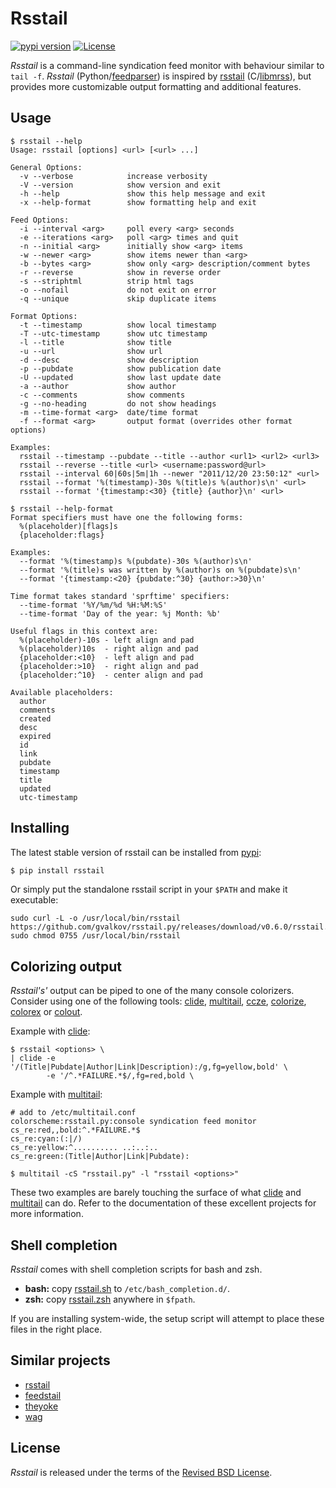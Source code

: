 # Rsstail

<p>
    <a href="https://pypi.python.org/pypi/rsstail"><img alt="pypi version" src="https://img.shields.io/pypi/v/rsstail.svg"></a>
    <a href="https://github.com/gvalkov/rsstail.py/blob/main/LICENSE.txt"><img alt="License" src="https://img.shields.io/pypi/l/rsstail"></a>
</p>


*Rsstail* is a command-line syndication feed monitor with behaviour
similar to `tail -f`. *Rsstail* (Python/[feedparser]) is inspired by
[rsstail] (C/[libmrss]), but provides more customizable output
formatting and additional features.

## Usage

    $ rsstail --help
    Usage: rsstail [options] <url> [<url> ...]

    General Options:
      -v --verbose            increase verbosity
      -V --version            show version and exit
      -h --help               show this help message and exit
      -x --help-format        show formatting help and exit

    Feed Options:
      -i --interval <arg>     poll every <arg> seconds
      -e --iterations <arg>   poll <arg> times and quit
      -n --initial <arg>      initially show <arg> items
      -w --newer <arg>        show items newer than <arg>
      -b --bytes <arg>        show only <arg> description/comment bytes
      -r --reverse            show in reverse order
      -s --striphtml          strip html tags
      -o --nofail             do not exit on error
      -q --unique             skip duplicate items

    Format Options:
      -t --timestamp          show local timestamp
      -T --utc-timestamp      show utc timestamp
      -l --title              show title
      -u --url                show url
      -d --desc               show description
      -p --pubdate            show publication date
      -U --updated            show last update date
      -a --author             show author
      -c --comments           show comments
      -g --no-heading         do not show headings
      -m --time-format <arg>  date/time format
      -f --format <arg>       output format (overrides other format options)

    Examples:
      rsstail --timestamp --pubdate --title --author <url1> <url2> <url3>
      rsstail --reverse --title <url> <username:password@url>
      rsstail --interval 60|60s|5m|1h --newer "2011/12/20 23:50:12" <url>
      rsstail --format '%(timestamp)-30s %(title)s %(author)s\n' <url>
      rsstail --format '{timestamp:<30} {title} {author}\n' <url>

    $ rsstail --help-format
    Format specifiers must have one the following forms:
      %(placeholder)[flags]s
      {placeholder:flags}

    Examples:
      --format '%(timestamp)s %(pubdate)-30s %(author)s\n'
      --format '%(title)s was written by %(author)s on %(pubdate)s\n'
      --format '{timestamp:<20} {pubdate:^30} {author:>30}\n'

    Time format takes standard 'sprftime' specifiers:
      --time-format '%Y/%m/%d %H:%M:%S'
      --time-format 'Day of the year: %j Month: %b'

    Useful flags in this context are:
      %(placeholder)-10s - left align and pad
      %(placeholder)10s  - right align and pad
      {placeholder:<10}  - left align and pad
      {placeholder:>10}  - right align and pad
      {placeholder:^10}  - center align and pad

    Available placeholders:
      author
      comments
      created
      desc
      expired
      id
      link
      pubdate
      timestamp
      title
      updated
      utc-timestamp

## Installing

The latest stable version of rsstail can be installed from [pypi][]:

``` bash
$ pip install rsstail
```

Or simply put the standalone rsstail script in your `$PATH` and make it
executable:

    sudo curl -L -o /usr/local/bin/rsstail https://github.com/gvalkov/rsstail.py/releases/download/v0.6.0/rsstail.pyz
    sudo chmod 0755 /usr/local/bin/rsstail

## Colorizing output

*Rsstail\'s\'* output can be piped to one of the many console
colorizers. Consider using one of the following tools: [clide],
[multitail], [ccze], [colorize], [colorex] or [colout].

Example with [clide][]:

    $ rsstail <options> \
    | clide -e '/(Title|Pubdate|Author|Link|Description):/g,fg=yellow,bold' \
            -e '/^.*FAILURE.*$/,fg=red,bold \

Example with [multitail][]:

    # add to /etc/multitail.conf
    colorscheme:rsstail.py:console syndication feed monitor
    cs_re:red,,bold:^.*FAILURE.*$
    cs_re:cyan:(:|/)
    cs_re:yellow:^.......... ..:..:..
    cs_re:green:(Title|Author|Link|Pubdate):

    $ multitail -cS "rsstail.py" -l "rsstail <options>"

These two examples are barely touching the surface of what [clide] and
[multitail] can do. Refer to the documentation of these excellent
projects for more information.

## Shell completion

*Rsstail* comes with shell completion scripts for bash and zsh.

 - **bash:** copy [rsstail.sh] to `/etc/bash_completion.d/`.
 - **zsh:** copy [rsstail.zsh] anywhere in `$fpath`.

If you are installing system-wide, the setup script will attempt to
place these files in the right place.

## Similar projects

 - [rsstail]
 - [feedstail]
 - [theyoke]
 - [wag]

## License

*Rsstail* is released under the terms of the [Revised BSD License].

  [feedparser]: https://github.com/kurtmckee/feedparser
  [rsstail]: http://www.vanheusden.com/rsstail/
  [libmrss]: http://www.autistici.org/bakunin/libmrss/doc/
  [pypi]: https://pypi.org/project/rsstail/
  [clide]: http://suso.suso.org/xulu/Clide
  [multitail]: http://www.vanheusden.com/multitail/
  [ccze]: http://bonehunter.rulez.org/CCZE.html
  [colorize]: http://colorize.raszi.hu/
  [colorex]: https://pypi.org/project/colorex/
  [colout]: http://nojhan.github.io/colout/
  [rsstail.sh]: https://raw.github.com/gvalkov/rsstail.py/main/etc/rsstail.sh
  [rsstail.zsh]: https://raw.github.com/gvalkov/rsstail.py/main/etc/_rsstail
  [feedstail]: https://pypi.org/project/feedstail/
  [theyoke]: http://github.com/mackers/theyoke/
  [wag]: https://github.com/tylerharper/wag
  [Revised BSD License]: https://raw.github.com/gvalkov/rsstail.py/main/LICENSE.txt
